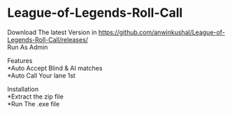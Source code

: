 # League-of-Legends-Roll-Call

Download The latest Version in https://github.com/anwinkushal/League-of-Legends-Roll-Call/releases/         
Run As Admin          
  
Features  
*Auto Accept Blind & AI matches   
*Auto Call Your lane 1st 

Installation  
*Extract the zip file         
*Run The .exe file
    
